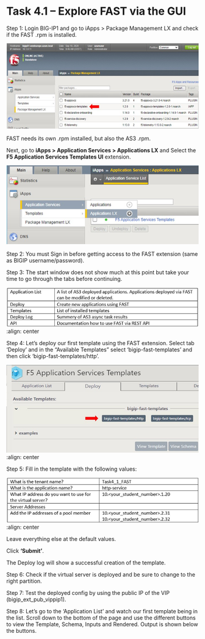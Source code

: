 # Task 4.1 – Explore FAST via the GUI

Step 1: Login BIG-IP1 and go to iApps > Package Management LX and check if the FAST .rpm is installed.

![](../png/module4/task4_1_p1.png)
 
FAST needs its own .rpm installed, but also the AS3 .rpm.

Next, go to **iApps > Application Services > Applications LX** and Select the **F5 Application Services Templates UI** extension.

![](../png/module4/task4_1_p2.png)
 
Step 2: You must Sign in before getting access to the FAST extension (same as BIGIP username/password).

Step 3: The start window does not show much at this point but take your time to go through the tabs before continuing.

![](../png/module4/task4_1_p3.png)
    :align: center

Step 4: Let’s deploy our first template using the FAST extension. Select tab ‘Deploy’ and in the “Available Templates” select ‘bigip-fast-templates’ and then click ‘bigip-fast-templates/http’.

![](../png/module4/task4_1_p4.png)
    :align: center

Step 5: Fill in the template with the following values:

![](../png/module4/task4_1_p5.png)
    :align: center

Leave everything else at the default values.

Click **‘Submit’**.

The Deploy log will show a successful creation of the template.

Step 6: Check if the virtual server is deployed and be sure to change to the right partition.

Step 7: Test the deployed config by using the public IP of the VIP (bigip_ext_pub_vippip1).

Step 8: Let’s go to the ‘Application List’ and watch our first template being in the list.
Scroll down to the bottom of the page and use the different buttons to view the Template, Schema, Inputs and Rendered.
Output is shown below the buttons.

